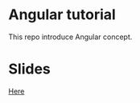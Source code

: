 # Angular tutorial

This repo introduce Angular concept.

# Slides

<a href="https://guillaumeunice.github.io/AngularTutorial/index.html" target="_blank">Here</a>
